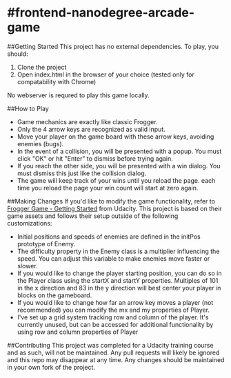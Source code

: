 #frontend-nanodegree-arcade-game
==============================================================

##Getting Started
This project has no external dependencies. To play, you should:

1. Clone the project
2. Open index.html in the browser of your choice (tested only for compatability with Chrome)

No webserver is requred to play this game locally.

##How to Play
* Game mechanics are exactly like classic Frogger.
* Only the 4 arrow keys are recognized as valid input. 
* Move your player on the game board with these arrow keys, avoiding enemies (bugs).
* In the event of a collision, you will be presented with a popup. You must click "OK" or hit "Enter" to dismiss before trying again. 
* If you reach the other side, you will be presented with a win dialog. You must dismiss this just like the collision dialog.
* The game will keep track of your wins until you reload the page. each time you reload the page your win count will start at zero again. 

##Making Changes
If you'd like to modify the game functionality, refer to [Frogger Game - Getting Started](https://docs.google.com/document/d/1v01aScPjSWCCWQLIpFqvg3-vXLH2e8_SZQKC8jNO0Dc/pub) from Udacity. This project is based on their game assets and follows their setup outside of the following customizations:

* Initial positions and speeds of enemies are defined in the initPos prototype of Enemy. 
* The difficulty property in the Enemy class is a multiplier influencing the speed. You can adjust this variable to make enemies move faster or slower. 
* If you would like to change the player starting position, you can do so in the Player class using the startX and startY properties. Multiples of 101 in the x direction and 83 in the y direction will best center your player in blocks on the gameboard. 
* If you would like to change how far an arrow key moves a player (not recommended) you can modify the mx and my properties of Player. 
* I've set up a grid system tracking row and column of the player. It's currently unused, but can be accessed for additional functionality by using row and column properties of Player

##Contributing
This project was completed for a Udacity training course and as such, will not be maintained. Any pull requests will likely be ignored and this repo may disappear at any time. Any changes should be maintained in your own fork of the project. 